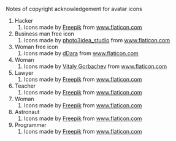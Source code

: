 Notes of copyright acknowledgement for avatar icons

1. Hacker
    1. <div>Icons made by <a href="https://www.freepik.com" title="Freepik">Freepik</a> from <a href="https://www.flaticon.com/" title="Flaticon">www.flaticon.com</a></div>
2. Business man free icon
    1. <div>Icons made by <a href="https://www.flaticon.com/authors/photo3idea-studio" title="photo3idea_studio">photo3idea_studio</a> from <a href="https://www.flaticon.com/" title="Flaticon">www.flaticon.com</a></div>
3. Woman free icon
    1. <div>Icons made by <a href="" title="dDara">dDara</a> from <a href="https://www.flaticon.com/" title="Flaticon">www.flaticon.com</a></div>
4. Woman
    1. <div>Icons made by <a href="" title="Vitaly Gorbachev">Vitaly Gorbachev</a> from <a href="https://www.flaticon.com/" title="Flaticon">www.flaticon.com</a></div>
5. Lawyer
    1. <div>Icons made by <a href="https://www.freepik.com" title="Freepik">Freepik</a> from <a href="https://www.flaticon.com/" title="Flaticon">www.flaticon.com</a></div>
6. Teacher
    1. <div>Icons made by <a href="https://www.freepik.com" title="Freepik">Freepik</a> from <a href="https://www.flaticon.com/" title="Flaticon">www.flaticon.com</a></div>
7. Woman
    1. <div>Icons made by <a href="https://www.freepik.com" title="Freepik">Freepik</a> from <a href="https://www.flaticon.com/" title="Flaticon">www.flaticon.com</a></div>
8. Astronaut
    1. <div>Icons made by <a href="https://www.freepik.com" title="Freepik">Freepik</a> from <a href="https://www.flaticon.com/" title="Flaticon">www.flaticon.com</a></div>
9. Programmer
    1. <div>Icons made by <a href="https://www.freepik.com" title="Freepik">Freepik</a> from <a href="https://www.flaticon.com/" title="Flaticon">www.flaticon.com</a></div>